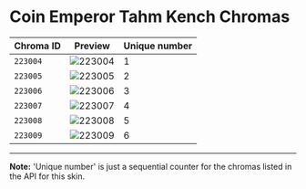 # Coin Emperor Tahm Kench Chromas

| Chroma ID | Preview | Unique number |
|---|---|---|
| `223004` | ![223004](https://raw.communitydragon.org/latest/plugins/rcp-be-lol-game-data/global/default/v1/champion-chroma-images/223/223004.png) | 1 |
| `223005` | ![223005](https://raw.communitydragon.org/latest/plugins/rcp-be-lol-game-data/global/default/v1/champion-chroma-images/223/223005.png) | 2 |
| `223006` | ![223006](https://raw.communitydragon.org/latest/plugins/rcp-be-lol-game-data/global/default/v1/champion-chroma-images/223/223006.png) | 3 |
| `223007` | ![223007](https://raw.communitydragon.org/latest/plugins/rcp-be-lol-game-data/global/default/v1/champion-chroma-images/223/223007.png) | 4 |
| `223008` | ![223008](https://raw.communitydragon.org/latest/plugins/rcp-be-lol-game-data/global/default/v1/champion-chroma-images/223/223008.png) | 5 |
| `223009` | ![223009](https://raw.communitydragon.org/latest/plugins/rcp-be-lol-game-data/global/default/v1/champion-chroma-images/223/223009.png) | 6 |

---

**Note:** 'Unique number' is just a sequential counter for the chromas listed in the API for this skin.